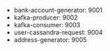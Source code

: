 - bank-account-generator: 9001
- kafka-producer: 9002
- kafka-consumer: 9003
- user-cassandra-request: 9004
- address-generator: 9005